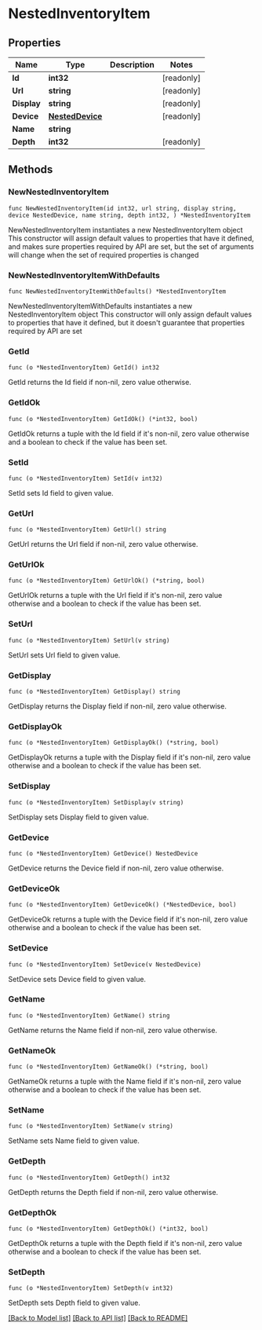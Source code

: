 # NestedInventoryItem

## Properties

Name | Type | Description | Notes
------------ | ------------- | ------------- | -------------
**Id** | **int32** |  | [readonly] 
**Url** | **string** |  | [readonly] 
**Display** | **string** |  | [readonly] 
**Device** | [**NestedDevice**](NestedDevice.md) |  | [readonly] 
**Name** | **string** |  | 
**Depth** | **int32** |  | [readonly] 

## Methods

### NewNestedInventoryItem

`func NewNestedInventoryItem(id int32, url string, display string, device NestedDevice, name string, depth int32, ) *NestedInventoryItem`

NewNestedInventoryItem instantiates a new NestedInventoryItem object
This constructor will assign default values to properties that have it defined,
and makes sure properties required by API are set, but the set of arguments
will change when the set of required properties is changed

### NewNestedInventoryItemWithDefaults

`func NewNestedInventoryItemWithDefaults() *NestedInventoryItem`

NewNestedInventoryItemWithDefaults instantiates a new NestedInventoryItem object
This constructor will only assign default values to properties that have it defined,
but it doesn't guarantee that properties required by API are set

### GetId

`func (o *NestedInventoryItem) GetId() int32`

GetId returns the Id field if non-nil, zero value otherwise.

### GetIdOk

`func (o *NestedInventoryItem) GetIdOk() (*int32, bool)`

GetIdOk returns a tuple with the Id field if it's non-nil, zero value otherwise
and a boolean to check if the value has been set.

### SetId

`func (o *NestedInventoryItem) SetId(v int32)`

SetId sets Id field to given value.


### GetUrl

`func (o *NestedInventoryItem) GetUrl() string`

GetUrl returns the Url field if non-nil, zero value otherwise.

### GetUrlOk

`func (o *NestedInventoryItem) GetUrlOk() (*string, bool)`

GetUrlOk returns a tuple with the Url field if it's non-nil, zero value otherwise
and a boolean to check if the value has been set.

### SetUrl

`func (o *NestedInventoryItem) SetUrl(v string)`

SetUrl sets Url field to given value.


### GetDisplay

`func (o *NestedInventoryItem) GetDisplay() string`

GetDisplay returns the Display field if non-nil, zero value otherwise.

### GetDisplayOk

`func (o *NestedInventoryItem) GetDisplayOk() (*string, bool)`

GetDisplayOk returns a tuple with the Display field if it's non-nil, zero value otherwise
and a boolean to check if the value has been set.

### SetDisplay

`func (o *NestedInventoryItem) SetDisplay(v string)`

SetDisplay sets Display field to given value.


### GetDevice

`func (o *NestedInventoryItem) GetDevice() NestedDevice`

GetDevice returns the Device field if non-nil, zero value otherwise.

### GetDeviceOk

`func (o *NestedInventoryItem) GetDeviceOk() (*NestedDevice, bool)`

GetDeviceOk returns a tuple with the Device field if it's non-nil, zero value otherwise
and a boolean to check if the value has been set.

### SetDevice

`func (o *NestedInventoryItem) SetDevice(v NestedDevice)`

SetDevice sets Device field to given value.


### GetName

`func (o *NestedInventoryItem) GetName() string`

GetName returns the Name field if non-nil, zero value otherwise.

### GetNameOk

`func (o *NestedInventoryItem) GetNameOk() (*string, bool)`

GetNameOk returns a tuple with the Name field if it's non-nil, zero value otherwise
and a boolean to check if the value has been set.

### SetName

`func (o *NestedInventoryItem) SetName(v string)`

SetName sets Name field to given value.


### GetDepth

`func (o *NestedInventoryItem) GetDepth() int32`

GetDepth returns the Depth field if non-nil, zero value otherwise.

### GetDepthOk

`func (o *NestedInventoryItem) GetDepthOk() (*int32, bool)`

GetDepthOk returns a tuple with the Depth field if it's non-nil, zero value otherwise
and a boolean to check if the value has been set.

### SetDepth

`func (o *NestedInventoryItem) SetDepth(v int32)`

SetDepth sets Depth field to given value.



[[Back to Model list]](../README.md#documentation-for-models) [[Back to API list]](../README.md#documentation-for-api-endpoints) [[Back to README]](../README.md)


